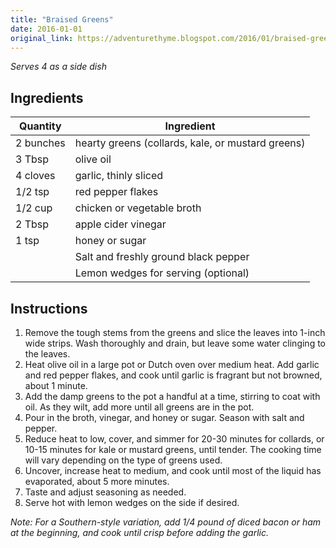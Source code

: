 ```yaml
---
title: "Braised Greens"
date: 2016-01-01
original_link: https://adventurethyme.blogspot.com/2016/01/braised-greens.html
---
```


_Serves 4 as a side dish_

## Ingredients

| Quantity | Ingredient |
| -------- | ---------- |
| 2 bunches | hearty greens (collards, kale, or mustard greens) |
| 3 Tbsp | olive oil |
| 4 cloves | garlic, thinly sliced |
| 1/2 tsp | red pepper flakes |
| 1/2 cup | chicken or vegetable broth |
| 2 Tbsp | apple cider vinegar |
| 1 tsp | honey or sugar |
| | Salt and freshly ground black pepper |
| | Lemon wedges for serving (optional) |

## Instructions

1. Remove the tough stems from the greens and slice the leaves into 1-inch wide strips. Wash thoroughly and drain, but leave some water clinging to the leaves.
2. Heat olive oil in a large pot or Dutch oven over medium heat. Add garlic and red pepper flakes, and cook until garlic is fragrant but not browned, about 1 minute.
3. Add the damp greens to the pot a handful at a time, stirring to coat with oil. As they wilt, add more until all greens are in the pot.
4. Pour in the broth, vinegar, and honey or sugar. Season with salt and pepper.
5. Reduce heat to low, cover, and simmer for 20-30 minutes for collards, or 10-15 minutes for kale or mustard greens, until tender. The cooking time will vary depending on the type of greens used.
6. Uncover, increase heat to medium, and cook until most of the liquid has evaporated, about 5 more minutes.
7. Taste and adjust seasoning as needed.
8. Serve hot with lemon wedges on the side if desired.

_Note: For a Southern-style variation, add 1/4 pound of diced bacon or ham at the beginning, and cook until crisp before adding the garlic._
